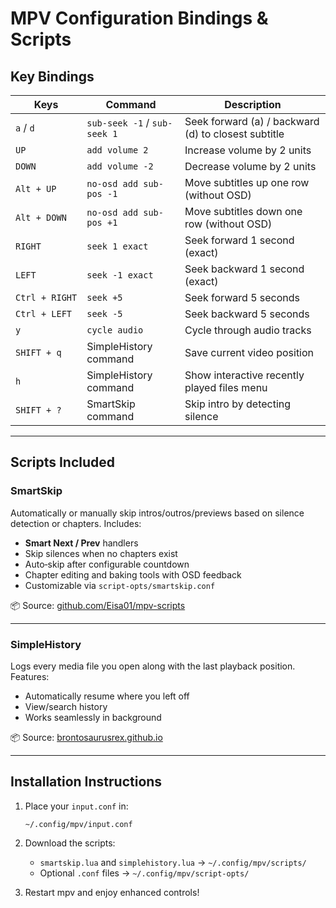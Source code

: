 ﻿# MPV Configuration Bindings & Scripts

## Key Bindings

| Keys           | Command                        | Description                                       |
|----------------|--------------------------------|---------------------------------------------------|
| `a` / `d`      | `sub-seek -1` / `sub-seek 1`   | Seek forward (a) / backward (d) to closest subtitle         |
| `UP`           | `add volume 2`                 | Increase volume by 2 units                        |
| `DOWN`         | `add volume -2`                | Decrease volume by 2 units                        |
| `Alt + UP`     | `no-osd add sub-pos -1`        | Move subtitles up one row (without OSD)           |
| `Alt + DOWN`   | `no-osd add sub-pos +1`        | Move subtitles down one row (without OSD)         |
| `RIGHT`        | `seek 1 exact`                 | Seek forward 1 second (exact)                     |
| `LEFT`         | `seek -1 exact`                | Seek backward 1 second (exact)                    |
| `Ctrl + RIGHT` | `seek +5`                      | Seek forward 5 seconds                            |
| `Ctrl + LEFT`  | `seek -5`                      | Seek backward 5 seconds                           |
| `y`            | `cycle audio`                  | Cycle through audio tracks                        |
| `SHIFT + q`    |  SimpleHistory command         | Save current video position                       |
| `h`            |  SimpleHistory command         | Show interactive recently played files menu       |
| `SHIFT + ?`    |  SmartSkip command             | Skip intro by detecting silence                   |

---

## Scripts Included

### SmartSkip  
Automatically or manually skip intros/outros/previews based on silence detection or chapters. Includes:
- **Smart Next / Prev** handlers  
- Skip silences when no chapters exist  
- Auto‑skip after configurable countdown  
- Chapter editing and baking tools with OSD feedback  
- Customizable via `script-opts/smartskip.conf`

📦 Source: [github.com/Eisa01/mpv-scripts](https://github.com/Eisa01/mpv-scripts)

---

### SimpleHistory  
Logs every media file you open along with the last playback position. Features:
- Automatically resume where you left off  
- View/search history  
- Works seamlessly in background

📦 Source: [brontosaurusrex.github.io](https://brontosaurusrex.github.io/2021/03/19/mpv-history-log/)

---

## Installation Instructions

1. Place your `input.conf` in:
   ```
   ~/.config/mpv/input.conf
   ```
2. Download the scripts:
   - `smartskip.lua` and `simplehistory.lua` → `~/.config/mpv/scripts/`
   - Optional `.conf` files → `~/.config/mpv/script-opts/`

3. Restart mpv and enjoy enhanced controls!
```




